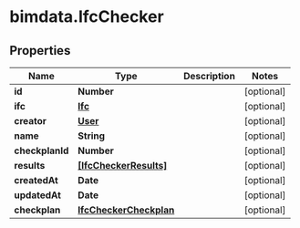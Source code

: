 # bimdata.IfcChecker

## Properties
Name | Type | Description | Notes
------------ | ------------- | ------------- | -------------
**id** | **Number** |  | [optional] 
**ifc** | [**Ifc**](Ifc.md) |  | [optional] 
**creator** | [**User**](User.md) |  | [optional] 
**name** | **String** |  | [optional] 
**checkplanId** | **Number** |  | [optional] 
**results** | [**[IfcCheckerResults]**](IfcCheckerResults.md) |  | [optional] 
**createdAt** | **Date** |  | [optional] 
**updatedAt** | **Date** |  | [optional] 
**checkplan** | [**IfcCheckerCheckplan**](IfcCheckerCheckplan.md) |  | [optional] 


